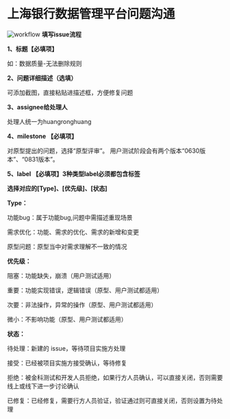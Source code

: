 # 上海银行数据管理平台问题沟通

![workflow](https://github.com/huangronghuang/shanghai_dm/blob/master/images/issue-workflow.jpg)
**填写issue流程**
>  

**1、标题【必填项】**

如：数据质量-无法删除规则
>  

**2、问题详细描述（选填）**


可添加截图，直接粘贴进描述框，方便修复问题
> 

**3、assignee给处理人**

处理人统一为huangronghuang
> 
 
**4、milestone 【必填项】**

对原型提出的问题，选择“原型评审”。
用户测试阶段会有两个版本“0630版本”、“0831版本”。
>  


**5、label 【必填项】3种类型label必须都包含标签**


**选择对应的[Type]、[优先级]、[状态]**



**Type：**

功能bug：属于功能bug,问题中需描述重现场景


需求优化：功能、需求的优化、需求的新增和变更

 
原型问题：原型当中对需求理解不一致的情况



**优先级：**

阻塞：功能缺失，崩溃（用户测试适用）


重要：功能实现错误，逻辑错误（原型、用户测试都适用）


次要：非法操作，异常的操作（原型、用户测试都适用）


微小：不影响功能（原型、用户测试都适用）


 

**状态：**

待处理：新建的 issue，等待项目实施方处理


接受：已经被项目实施方接受确认，等待修复


拒绝：被金科测试和开发人员拒绝，如果行方人员确认，可以直接关闭，否则需要线上或线下进一步讨论确认


已修复：已经修复，需要行方人员验证，验证通过则可直接关闭，否则设置为待处理






>  
